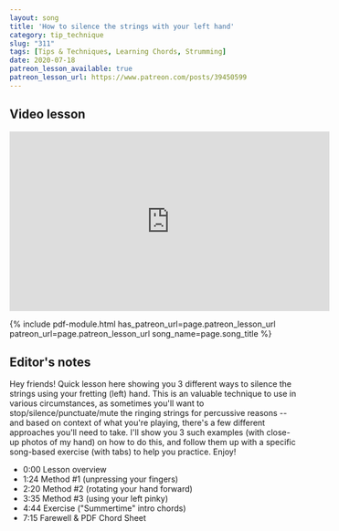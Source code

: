 ```yaml
---
layout: song
title: 'How to silence the strings with your left hand'
category: tip_technique
slug: "311"
tags: [Tips & Techniques, Learning Chords, Strumming]
date: 2020-07-18
patreon_lesson_available: true
patreon_lesson_url: https://www.patreon.com/posts/39450599
---
```


## Video lesson

<!-- Coming soon! -->

<iframe width="560" height="315" src="https://www.youtube.com/embed/_JjZ2pZc3l8" frameborder="0" allow="accelerometer; autoplay; encrypted-media; gyroscope; picture-in-picture" allowfullscreen></iframe>

{% include pdf-module.html has_patreon_url=page.patreon_lesson_url patreon_url=page.patreon_lesson_url song_name=page.song_title %}

## Editor's notes

Hey friends! Quick lesson here showing you 3 different ways to silence the strings using your fretting (left) hand. This is an valuable technique to use in various circumstances, as sometimes you'll want to stop/silence/punctuate/mute the ringing strings for percussive reasons -- and based on context of what you're playing, there's a few different approaches you'll need to take. I'll show you 3 such examples (with close-up photos of my hand) on how to do this, and follow them up with a specific song-based exercise (with tabs) to help you practice. Enjoy!

- 0:00 Lesson overview
- 1:24 Method #1 (unpressing your fingers)
- 2:20 Method #2 (rotating your hand forward)
- 3:35 Method #3 (using your left pinky)
- 4:44 Exercise ("Summertime" intro chords)
- 7:15 Farewell & PDF Chord Sheet
